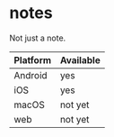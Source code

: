 # notes
Not just a note.

| Platform      | Available |
| ----------- | ----------- |
| Android      | yes       |
| iOS   | yes        |
| macOS   | not yet        |
| web   | not yet        |